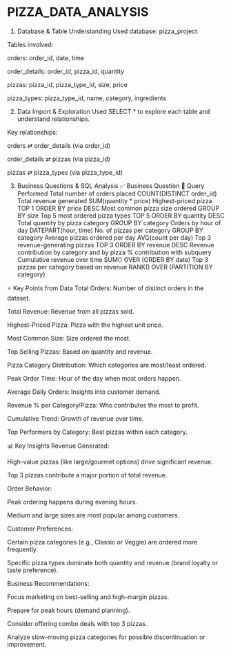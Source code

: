 # PIZZA_DATA_ANALYSIS

1. Database & Table Understanding
Used database: pizza_project

Tables involved:

orders: order_id, date, time

order_details: order_id, pizza_id, quantity

pizzas: pizza_id, pizza_type_id, size, price

pizza_types: pizza_type_id, name, category, ingredients

2. Data Import & Exploration
Used SELECT * to explore each table and understand relationships.

Key relationships:

orders ⇄ order_details (via order_id)

order_details ⇄ pizzas (via pizza_id)

pizzas ⇄ pizza_types (via pizza_type_id)

3. Business Questions & SQL Analysis
✅ Business Question	🧮 Query Performed
Total number of orders placed	               COUNT(DISTINCT order_id)
Total revenue generated	                     SUM(quantity * price)
Highest-priced pizza	                       TOP 1 ORDER BY price DESC
Most common pizza size ordered	             GROUP BY size
Top 5 most ordered pizza types	             TOP 5 ORDER BY quantity DESC
Total quantity by pizza category	           GROUP BY category
Orders by hour of day	                       DATEPART(hour, time)
No. of pizzas per category	                 GROUP BY category
Average pizzas ordered per day	             AVG(count per day)
Top 3 revenue-generating pizzas	             TOP 3 ORDER BY revenue DESC
Revenue contribution by category and by pizza	  % contribution with subquery
Cumulative revenue over time	                  SUM() OVER (ORDER BY date)
Top 3 pizzas per category based on revenue	    RANK() OVER (PARTITION BY category)

⭐ Key Points from Data
Total Orders: Number of distinct orders in the dataset.

Total Revenue: Revenue from all pizzas sold.

Highest-Priced Pizza: Pizza with the highest unit price.

Most Common Size: Size ordered the most.

Top Selling Pizzas: Based on quantity and revenue.

Pizza Category Distribution: Which categories are most/least ordered.

Peak Order Time: Hour of the day when most orders happen.

Average Daily Orders: Insights into customer demand.

Revenue % per Category/Pizza: Who contributes the most to profit.

Cumulative Trend: Growth of revenue over time.

Top Performers by Category: Best pizzas within each category.

📊 Key Insights
Revenue Generated:

High-value pizzas (like large/gourmet options) drive significant revenue.

Top 3 pizzas contribute a major portion of total revenue.

Order Behavior:

Peak ordering happens during evening hours.

Medium and large sizes are most popular among customers.

Customer Preferences:

Certain pizza categories (e.g., Classic or Veggie) are ordered more frequently.

Specific pizza types dominate both quantity and revenue (brand loyalty or taste preference).

Business Recommendations:

Focus marketing on best-selling and high-margin pizzas.

Prepare for peak hours (demand planning).

Consider offering combo deals with top 3 pizzas.

Analyze slow-moving pizza categories for possible discontinuation or improvement.


